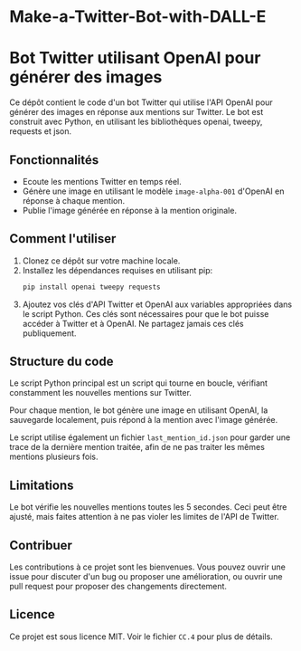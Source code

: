 # Make-a-Twitter-Bot-with-DALL-E
# Bot Twitter utilisant OpenAI pour générer des images

Ce dépôt contient le code d'un bot Twitter qui utilise l'API OpenAI pour générer des images en réponse aux mentions sur Twitter. Le bot est construit avec Python, en utilisant les bibliothèques openai, tweepy, requests et json.

## Fonctionnalités

- Ecoute les mentions Twitter en temps réel.
- Génère une image en utilisant le modèle `image-alpha-001` d'OpenAI en réponse à chaque mention.
- Publie l'image générée en réponse à la mention originale.

## Comment l'utiliser

1. Clonez ce dépôt sur votre machine locale.
2. Installez les dépendances requises en utilisant pip:
   ```bash
   pip install openai tweepy requests
   ```
3. Ajoutez vos clés d'API Twitter et OpenAI aux variables appropriées dans le script Python. Ces clés sont nécessaires pour que le bot puisse accéder à Twitter et à OpenAI. Ne partagez jamais ces clés publiquement.

## Structure du code

Le script Python principal est un script qui tourne en boucle, vérifiant constamment les nouvelles mentions sur Twitter.

Pour chaque mention, le bot génère une image en utilisant OpenAI, la sauvegarde localement, puis répond à la mention avec l'image générée.

Le script utilise également un fichier `last_mention_id.json` pour garder une trace de la dernière mention traitée, afin de ne pas traiter les mêmes mentions plusieurs fois.

## Limitations

Le bot vérifie les nouvelles mentions toutes les 5 secondes. Ceci peut être ajusté, mais faites attention à ne pas violer les limites de l'API de Twitter.

## Contribuer

Les contributions à ce projet sont les bienvenues. Vous pouvez ouvrir une issue pour discuter d'un bug ou proposer une amélioration, ou ouvrir une pull request pour proposer des changements directement.

## Licence

Ce projet est sous licence MIT. Voir le fichier `CC.4` pour plus de détails.

